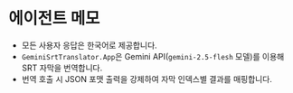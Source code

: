 # 에이전트 메모
- 모든 사용자 응답은 한국어로 제공합니다.
- `GeminiSrtTranslator.App`은 Gemini API(`gemini-2.5-flesh` 모델)를 이용해 SRT 자막을 번역합니다.
- 번역 호출 시 JSON 포맷 출력을 강제하여 자막 인덱스별 결과를 매핑합니다.
